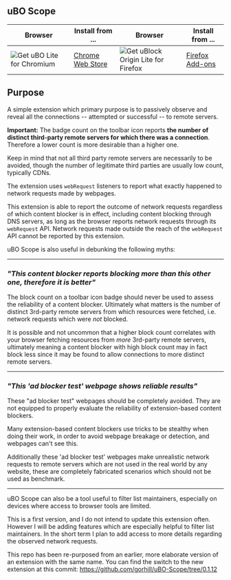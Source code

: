 ## uBO Scope

| Browser | Install from ... | Browser | Install from ... |
| --- | --- | --- | --- |
| <img src="https://github.com/user-attachments/assets/d5033882-0c94-424f-9e8b-e00ed832acf7" alt="Get uBO Lite for Chromium"> | <a href="https://chromewebstore.google.com/detail/ubo-scope/bbdpgcaljkaaigfcomhidmneffjjjfgp">Chrome Web Store</a> | <img src="https://github.com/user-attachments/assets/8a33b8ba-57ee-4a54-a83c-7d21f9b2dafb" alt="Get uBlock Origin Lite for Firefox"> | <a href="https://addons.mozilla.org/firefox/addon/ubo-scope/">Firefox Add-ons</a> |

## Purpose

A simple extension which primary purpose is to passively observe and reveal all the connections -- attempted or successful -- to remote servers.

**Important:** The badge count on the toolbar icon reports **the number of distinct third-party remote servers for which there was a connection**. Therefore a lower count is more desirable than a higher one.

Keep in mind that not all third party remote servers are necessarily to be avoided, though the number of legitimate third parties are usually low count, typically CDNs.

The extension uses `webRequest` listeners to report what exactly happened to network requests made by webpages.

This extension is able to report the outcome of network requests regardless of which content blocker is in effect, including content blocking through DNS servers, as long as the browser reports network requests through its `webRequest` API. Network requests made outside the reach of the `webRequest` API cannot be reported by this extension.

uBO Scope is also useful in debunking the following myths:

---

### _"This content blocker reports blocking more than this other one, therefore it is better"_

The block count on a toolbar icon badge should never be used to assess the reliability of a content blocker. Ultimately what matters is the number of distinct 3rd-party remote servers from which resources were fetched, i.e. network requests which were _not_ blocked.

It is possible and not uncommon that a higher block count correlates with your browser fetching resources from _more_ 3rd-party remote servers, ultimately meaning a content blocker with high block count may in fact block less since it may be found to allow connections to more distinct remote servers.


---

### _"This 'ad blocker test' webpage shows reliable results"_

These "ad blocker test" webpages should be completely avoided. They are not equipped to properly evaluate the reliability of extension-based content blockers.

Many extension-based content blockers use tricks to be stealthy when doing their work, in order to avoid webpage breakage or detection, and webpages can't see this.

Additionally these 'ad blocker test' webpages make unrealistic network requests to remote servers which are not used in the real world by any website, these are completely fabricated scenarios which should not be used as benchmark.

---

uBO Scope can also be a tool useful to filter list maintainers, especially on devices where access to browser tools are limited.

This is a first version, and I do not intend to update this extension often. However I will be adding features which are especially helpful to filter list maintainers. In the short term I plan to add access to more details regarding the observed network requests.

This repo has been re-purposed from an earlier, more elaborate version of an extension with the same name. You can find the switch to the new extension at this commit: <https://github.com/gorhill/uBO-Scope/tree/0.1.12>
